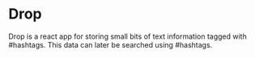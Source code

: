 #  Drop

Drop is a react app for storing small bits of text information tagged with
\#hashtags.  This data can later be searched using \#hashtags. 